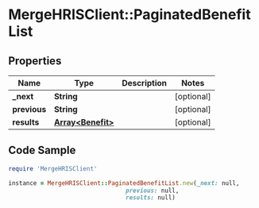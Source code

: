 # MergeHRISClient::PaginatedBenefitList

## Properties

Name | Type | Description | Notes
------------ | ------------- | ------------- | -------------
**_next** | **String** |  | [optional] 
**previous** | **String** |  | [optional] 
**results** | [**Array&lt;Benefit&gt;**](Benefit.md) |  | [optional] 

## Code Sample

```ruby
require 'MergeHRISClient'

instance = MergeHRISClient::PaginatedBenefitList.new(_next: null,
                                 previous: null,
                                 results: null)
```



